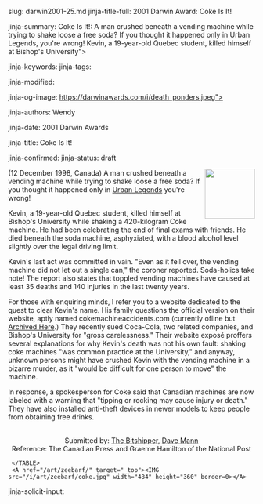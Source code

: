 slug: darwin2001-25.md
jinja-title-full: 2001 Darwin Award: Coke Is It!

jinja-summary: Coke Is It!: A man crushed beneath a vending machine while trying to shake loose a free soda? If you thought it happened only in Urban Legends, you're wrong! Kevin, a 19-year-old Quebec student, killed himself at Bishop's University">

jinja-keywords:
jinja-tags:

jinja-modified:

jinja-og-image: https://darwinawards.com/i/death_ponders.jpeg">

jinja-authors: Wendy

jinja-date: 2001 Darwin Awards


jinja-title: Coke Is It!


jinja-confirmed:
jinja-status: draft

<A href="/art/zeebarf/" target="_top"><IMG src="/i/art/zeebarf/coke.mini.jpg" width="102" height="102" align="right" border=0></A>(12 December 1998, Canada) A man crushed beneath a vending machine while trying to shake loose a free soda? If you thought it happened only in <A HREF="/darwin/darwin1994-01.html">Urban&nbsp;Legends</A> you're wrong!
		<P>
Kevin, a 19-year-old Quebec student, killed himself at Bishop's University while shaking a 420-kilogram Coke machine. He had been celebrating the end of final exams with friends. He died beneath the soda machine, asphyxiated, with a blood alcohol level slightly over the legal driving limit.
		<P>
Kevin's last act was committed in vain. "Even as it fell over, the vending machine did not let out a single can," the coroner reported. Soda-holics take note! The report also states that toppled vending machines have caused at least 35 deaths and 140 injuries in the last twenty years.
		<P>
For those with enquiring minds, I refer you to a website dedicated to the quest to clear Kevin's name. His family questions the official version on their website, aptly named cokemachineaccidents.com (currently ofline but <A href="http://web.archive.org/web/20011021065711/http://www.cokemachineaccidents.com/index.html">Archived Here</A>.) They recently sued Coca-Cola, two related companies, and Bishop's University for "gross carelessness." Their website exposé proffers several explanations for why Kevin's death was not his own fault: shaking coke machines "was common practice at the University," and anyway, unknown persons might have crushed Kevin with the vending machine in a bizarre murder, as it "would be difficult for one person to move" the	machine.
		<P>
In response, a spokesperson for Coke said that Canadian machines are now labeled with a warning that "tipping or rocking may cause injury or death." They have also installed anti-theft devices in newer models to keep people from obtaining free drinks.
		 <!-- Kevin Mackle of Etobicoke, Ontario, Canada -->
		
<P align=center>
<!--#include virtual="/inc/votebar_viewvoteonly" -->

<BR>
		 Submitted by: <A href="mailto:REMOVE-dgodfrey@pgmusic.com">The Bitshipper</A>, <A href="mailto:REMOVE-davemann@brant.net">Dave Mann</A>

<BR>
		 Reference: The Canadian Press and Graeme Hamilton of the National Post

</FONT>
</P>
	 </TD>
	 </TR>

	 </TABLE>
	 <A href="/art/zeebarf/" target="_top"><IMG src="/i/art/zeebarf/coke.jpg" width="484" height="360" border=0></A>

jinja-solicit-input:



<!--#include file=nav_2001.html -->


